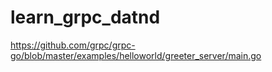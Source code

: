 # learn_grpc_datnd
https://github.com/grpc/grpc-go/blob/master/examples/helloworld/greeter_server/main.go

